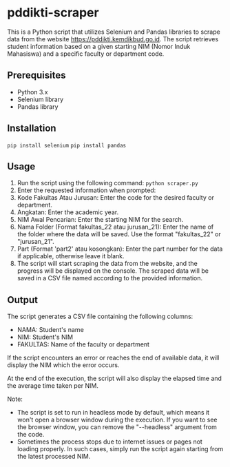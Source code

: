 # pddikti-scraper
This is a Python script that utilizes Selenium and Pandas libraries to scrape data from the website https://pddikti.kemdikbud.go.id. The script retrieves student information based on a given starting NIM (Nomor Induk Mahasiswa) and a specific faculty or department code.

## Prerequisites
+ Python 3.x
+ Selenium library
+ Pandas library

## Installation
```pip install selenium```
```pip install pandas```

## Usage
1. Run the script using the following command:
```python scraper.py```
2. Enter the requested information when prompted:
  1. Kode Fakultas Atau Jurusan: Enter the code for the desired faculty or department.
  2. Angkatan: Enter the academic year.
  3. NIM Awal Pencarian: Enter the starting NIM for the search.
  4. Nama Folder (Format fakultas_22 atau jurusan_21): Enter the name of the folder where the data will be saved. Use the format "fakultas_22" or "jurusan_21".
  5. Part (Format 'part2' atau kosongkan): Enter the part number for the data if applicable, otherwise leave it blank.
3. The script will start scraping the data from the website, and the progress will be displayed on the console. The scraped data will be saved in a CSV file named according to the provided information.

## Output
The script generates a CSV file containing the following columns:
+ NAMA: Student's name
+ NIM: Student's NIM
+ FAKULTAS: Name of the faculty or department

If the script encounters an error or reaches the end of available data, it will display the NIM which the error occurs.

At the end of the execution, the script will also display the elapsed time and the average time taken per NIM.

Note: 
+ The script is set to run in headless mode by default, which means it won't open a browser window during the execution. If you want to see the browser window, you can remove the "--headless" argument from the code.
+ Sometimes the process stops due to internet issues or pages not loading properly. In such cases, simply run the script again starting from the latest processed NIM.
